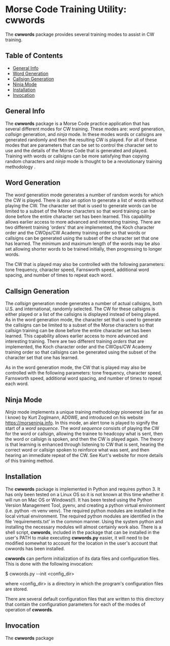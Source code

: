 # Morse Code Training Utility: cwwords

The **cwwords** package provides several training modes to assist in
CW training.


## Table of Contents

* [General Info](#general_info)
* [Word Generation](#word_generation)
* [Callsign Generation](#callsign_generation)
* [Ninja Mode](#ninja_mode)
* [Installation](#installation)
* [Invocation](#invocation)

<a name="general_info"></a>
## General Info

The **cwwords** package is a Morse Code practice application that has
several different modes for CW training. These modes are: *word*
generation, *callsign* generation, and *ninja* mode. In these modes
words or callsigns are generated randomly and then the resulting CW is
played. For all of these modes that are parameters that can be set to
control the character set to use and the details of the Morse Code
that is generated and played. Training with words or callsigns can be
more satisfying than copying random characters and *ninja* mode is
thought to be a revolutionary training methodology .

<a name="word_generation"></a>
## Word Generation

The *word* generation mode generates a number of random words for which
the CW is played. There is also an option to generate a list of words
without playing the CW. The character set that is used to generate
words can be limited to a subset of the Morse characters so that word
training can be done before the entire character set has been
learned. This capability allows earlier access to more advanced and
interesting training. There are two different training 'orders' that
are implemented, the Koch character order and the CWOps/CW Academy
training order so that words or callsigns can be generated using the
subset of the character set that one has learned. The minimum and
maximum length of the words may be also set allowing shorter words to
be trained initially, then progressing to longer words.

The CW that is played may also be controlled with the following
parameters: tone frequency, character speed, Farnsworth speed,
additional word spacing, and number of times to repeat each word. 

<a name="callsign_generation"></a>
## Callsign Generation

The *callsign* generation mode generates a number of actual callsigns,
both U.S. and international, randomly selected. The CW for these
callsigns is either played or a list of the callsigns is displayed
instead of being played. As in the word generation mode, the character
set that is used to generate the callsigns can be limited to a subset
of the Morse characters so that callsign training can be done before
the entire character set has been learned. This capability allows
earlier access to more advanced and interesting training. There are
two different training *orders* that are implemented, the Koch
character order and the CWOps/CW Academy training order so that
callsigns can be generated using the subset of the character set that
one has learned.

As in the word generation mode, the CW that is played may also be
controlled with the following parameters: tone frequency, character
speed, Farnsworth speed, additional word spacing, and number of times
to repeat each word.

<a name="ninja_mode"></a>
## Ninja Mode

*Ninja* mode implements a unique training methodology pioneered (as
far as I know) by Kurt Zoglmann, AD0WE, and introduced on his website
<https://morseninja.info>. In this mode, an alert tone is played to
signify the start of a *word sequence*. The *word sequence* consists
of playing the CW for the word or callsign, allowing the trainee to
headcopy what is sent, then the word or callsign is spoken, and then
the CW is played again. The theory is that learning is enhanced
through listening to CW that is sent, hearing the correct word or
callsign spoken to reinforce what was sent, and then hearing an
immediate repeat of the CW. See Kurt's website for more details of
this training method.

<a name="installation"></a>
## Installation

The **cwwords** package is implemented in Python and requires
python 3. It has only been tested on a Linux OS so it is not known at
this time whether it will run on Mac OS or Windows(!). It has been
tested using the Python Version Management Tool, pyenv, and creating a
python virtual environment (i.e. python -m venv venv). The required
python modules are installed in the local virtual environment. The
required python modules are identified in the file 'requirements.txt'
in the common manner. Using the system python and installing the
necessary modules will almost certainly work also. There is a shell
script, **cwwords**, included in the package that can be installed in
the user's PATH to make executing **cwwords.py** easier, it will need
to be modified somewhat to account for the location in the user's
account that cwwords has been installed.

**cwwords** can perform initialization of its data files and
configuration files. This is done with the following invocation: 

  $ cwwords.py --init <config_dir>
  
  where <config_dir> is a directory in which the program's
  configuration files are stored. 
  
There are several default configuration files that are written to this
directory that contain the configuration parameters for each of the
modes of operation of **cwwords**. 


<a name="invocation"></a>
## Invocation

The **cwwords** package 

